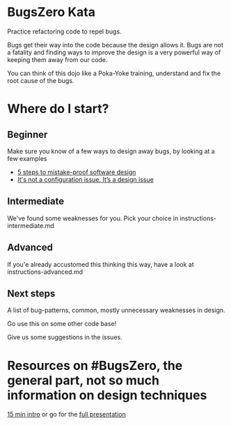 
# BugsZero Kata

Practice refactoring code to repel bugs. 

Bugs get their way into the code because the design allows it. Bugs are not a fatality
and finding ways to improve the design is a very powerful way of keeping them away from our code. 

You can think of this dojo like a Poka-Yoke training, understand and fix the root cause of the bugs.

# Where do I start?

## Beginner
Make sure you know of a few ways to design away bugs, by looking at a few examples
* [5 steps to mistake-proof software design](http://mozaicworks.com/blog/5-steps-to-mistake-proof-software-design/)
* [It's not a configuration issue. It’s a design issue](http://martinsson-johan.blogspot.fr/2016/06/its-not-configuration-issue-its-design.html)

## Intermediate
We've found some weaknesses for you. Pick your choice in instructions-intermediate.md

## Advanced
If you'e already accustomed this thinking this way, have a look at instructions-advanced.md

## Next steps
A list of bug-patterns, common, mostly unnecessary weaknesses in design.

Go use this on some other code base!
 
Give us some suggestions in the issues.

# Resources on #BugsZero, the general part, not so much information on design techniques
[15 min intro](https://www.youtube.com/watch?v=dUjie_IYFY8) or go for the
[full presentation](https://www.youtube.com/watch?v=gQR1NlkgLZU)
